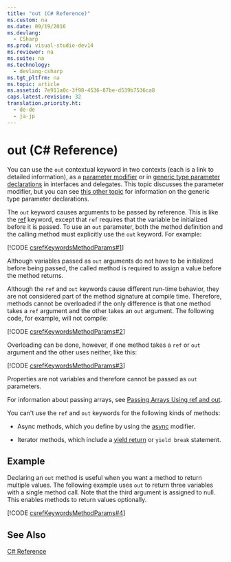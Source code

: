 ```yaml
---
title: "out (C# Reference)"
ms.custom: na
ms.date: 09/19/2016
ms.devlang: 
  - CSharp
ms.prod: visual-studio-dev14
ms.reviewer: na
ms.suite: na
ms.technology: 
  - devlang-csharp
ms.tgt_pltfrm: na
ms.topic: article
ms.assetid: 7e911a0c-3f98-4536-87be-d539b7536ca8
caps.latest.revision: 32
translation.priority.ht: 
  - de-de
  - ja-jp
---
```

# out (C# Reference)
You can use the `out` contextual keyword in two contexts (each is a link to detailed information), as a [parameter modifier](../vs140/out-parameter-modifier--C#-Reference-.md) or in [generic type parameter declarations](../Topic/out%20\(Generic%20Modifier\)%20\(C%23%20Reference\).md) in interfaces and delegates.  This topic discusses the parameter modifier, but you can see [this other topic](../Topic/out%20\(Generic%20Modifier\)%20\(C%23%20Reference\).md) for information on the generic type parameter declarations.  
  
 The `out` keyword causes arguments to be passed by reference. This is like the [ref](../vs140/ref--C#-Reference-.md) keyword, except that `ref` requires that the variable be initialized before it is passed. To use an `out` parameter, both the method definition and the calling method must explicitly use the `out` keyword. For example:  
  
 [!CODE [csrefKeywordsMethodParams#1](../CodeSnippet/VS_Snippets_VBCSharp/csrefKeywordsMethodParams#1)]  
  
 Although variables passed as `out` arguments do not have to be initialized before being passed, the called method is required to assign a value before the method returns.  
  
 Although the `ref` and `out` keywords cause different run-time behavior, they are not considered part of the method signature at compile time. Therefore, methods cannot be overloaded if the only difference is that one method takes a `ref` argument and the other takes an `out` argument. The following code, for example, will not compile:  
  
 [!CODE [csrefKeywordsMethodParams#2](../CodeSnippet/VS_Snippets_VBCSharp/csrefKeywordsMethodParams#2)]  
  
 Overloading can be done, however, if one method takes a `ref` or `out` argument and the other uses neither, like this:  
  
 [!CODE [csrefKeywordsMethodParams#3](../CodeSnippet/VS_Snippets_VBCSharp/csrefKeywordsMethodParams#3)]  
  
 Properties are not variables and therefore cannot be passed as `out` parameters.  
  
 For information about passing arrays, see [Passing Arrays Using ref and out](../vs140/Passing-Arrays-Using-ref-and-out--C#-Programming-Guide-.md).  
  
 You can't use the `ref` and `out` keywords for the following kinds of methods:  
  
-   Async methods, which you define by using the [async](../Topic/async%20\(C%23%20Reference\).md) modifier.  
  
-   Iterator methods, which include a [yield return](../Topic/yield%20\(C%23%20Reference\).md) or `yield break` statement.  
  
## Example  
 Declaring an `out` method is useful when you want a method to return multiple values. The following example uses `out` to return three variables with a single method call. Note that the third argument is assigned to null. This enables methods to return values optionally.  
  
 [!CODE [csrefKeywordsMethodParams#4](../CodeSnippet/VS_Snippets_VBCSharp/csrefKeywordsMethodParams#4)]  
  
## See Also  
 [C# Reference](../vs140/C#-Reference.md)